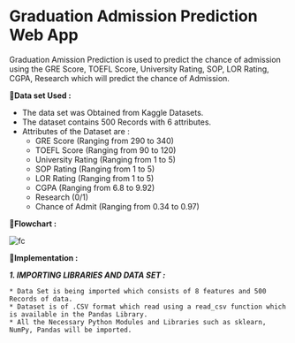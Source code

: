 # Graduation Admission Prediction Web App
Graduation Amission Prediction is used to predict the chance of admission using the GRE Score, TOEFL Score, University Rating, SOP, LOR Rating, CGPA, Research which will predict the chance of Admission.

:pushpin:**Data set Used :**

* The data set was Obtained from Kaggle Datasets.
* The dataset contains 500 Records with 6 attributes.
* Attributes of the Dataset are :
    * GRE Score  (Ranging from 290 to 340)
    * TOEFL Score  (Ranging from 90 to 120)
    * University Rating  (Ranging from 1 to 5)
    * SOP Rating  (Ranging from 1 to 5)
    * LOR Rating  (Ranging from 1 to 5)
    * CGPA  (Ranging from 6.8 to 9.92)
    * Research  (0/1)
    * Chance of Admit  (Ranging from 0.34 to 0.97)

:pushpin:**Flowchart :**

![fc](https://user-images.githubusercontent.com/67002556/209352481-e26effb4-002c-4d7a-97a9-b66977a98a4e.png)

:pushpin:**Implementation :**
  
  ***1. IMPORTING LIBRARIES AND DATA SET :***
  
    * Data Set is being imported which consists of 8 features and 500 Records of data.
    * Dataset is of .CSV format which read using a read_csv function which is available in the Pandas Library.
    * All the Necessary Python Modules and Libraries such as sklearn, NumPy, Pandas will be imported.
           




